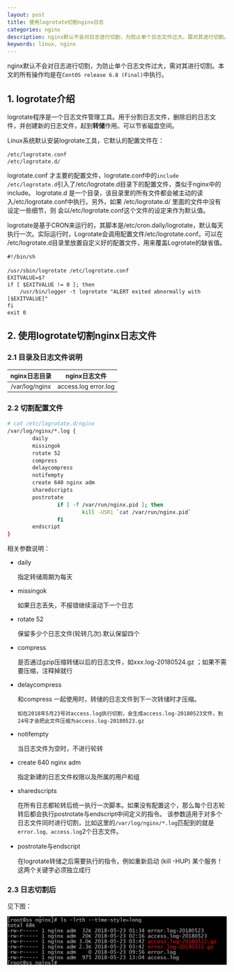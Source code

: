 ```yaml
---
layout: post
title: 使用logrotate切割nginx日志
categories: nginx
description: nginx默认不会对日志进行切割，为防止单个日志文件过大，需对其进行切割。
keywords: linux, nginx
---
```


nginx默认不会对日志进行切割，为防止单个日志文件过大，需对其进行切割。本文的所有操作均是在`CentOS release 6.8 (Final)`中执行。

## 1. logrotate介绍

logrotate程序是一个日志文件管理工具。用于分割日志文件，删除旧的日志文件，并创建新的日志文件，起到**转储**作用。可以节省磁盘空间。

Linux系统默认安装logrotate工具，它默认的配置文件在：
```shell
/etc/logrotate.conf
/etc/logrotate.d/
```

logrotate.conf 才主要的配置文件，logrotate.conf中的`include /etc/logrotate.d`引入了/etc/logrotate.d目录下的配置文件，类似于nginx中的include。
logrotate.d 是一个目录，该目录里的所有文件都会被主动的读入/etc/logrotate.conf中执行。另外，如果 /etc/logrotate.d/ 里面的文件中没有设定一些细节，则
会以/etc/logrotate.conf这个文件的设定来作为默认值。

logrotate是基于CRON来运行的，其脚本是/etc/cron.daily/logrotate，默认每天执行一次。实际运行时，Logrotate会调用配置文件/etc/logrotate.conf。可以在
/etc/logrotate.d目录里放置自定义好的配置文件，用来覆盖Logrotate的缺省值。

```shell
#!/bin/sh

/usr/sbin/logrotate /etc/logrotate.conf
EXITVALUE=$?
if [ $EXITVALUE != 0 ]; then
    /usr/bin/logger -t logrotate "ALERT exited abnormally with [$EXITVALUE]"
fi
exit 0
```

## 2. 使用logrotate切割nginx日志文件

### 2.1 目录及日志文件说明

| nginx日志目录  |nginx日志文件 |
| :--------:     | :--------: |
| /var/log/nginx | access.log  error.log |


### 2.2 切割配置文件

```Bash
# cat /etc/logrotate.d/nginx 
/var/log/nginx/*.log {
        daily
        missingok
        rotate 52
        compress
        delaycompress
        notifempty
        create 640 nginx adm
        sharedscripts
        postrotate
                if [ -f /var/run/nginx.pid ]; then
                        kill -USR1 `cat /var/run/nginx.pid`
                fi
        endscript
}
```

相关参数说明：

 - daily
 
   指定转储周期为每天
 - missingok
 
   如果日志丢失，不报错继续滚动下一个日志
 - rotate 52
 
   保留多少个日志文件(轮转几次).默认保留四个  
   
 - compress
 
   是否通过gzip压缩转储以后的日志文件，如xxx.log-20180524.gz ；如果不需要压缩，注释掉就行
   
 - delaycompress
 
   和compress 一起使用时，转储的日志文件到下一次转储时才压缩。
   ```
   如在2018年5月23号对access.log执行切割，会生成access.log-20180523文件，到24号才会把此文件压缩为access.log-20180523.gz
   ```
   
 - notifempty
 
   当日志文件为空时，不进行轮转
   
 - create 640 nginx adm
 
   指定新建的日志文件权限以及所属的用户和组
   
 - sharedscripts
 
   在所有日志都轮转后统一执行一次脚本。如果没有配置这个，那么每个日志轮转后都会执行postrotate与endscript中间定义的指令。
   该参数适用于对多个日志文件同时进行切割，比如这里的`/var/log/nginx/*.log`匹配到的就是`error.log、access.log`2个日志文件。
   
 - postrotate与endscript 
 
   在logrotate转储之后需要执行的指令，例如重新启动 (kill -HUP) 某个服务！这两个关键字必须独立成行

### 2.3 日志切割后

见下图：

   ![nginx_log_rotate.jpg](https://raw.githubusercontent.com/xoyabc/xoyabc.github.io/master/images/blog/nginx_log_rotate.jpg)


